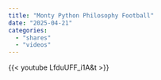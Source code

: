 ```yaml
---
title: "Monty Python Philosophy Football"
date: "2025-04-21"
categories:
  - "shares"
  - "videos"
---
```


{{< youtube LfduUFF_i1A&t >}}
